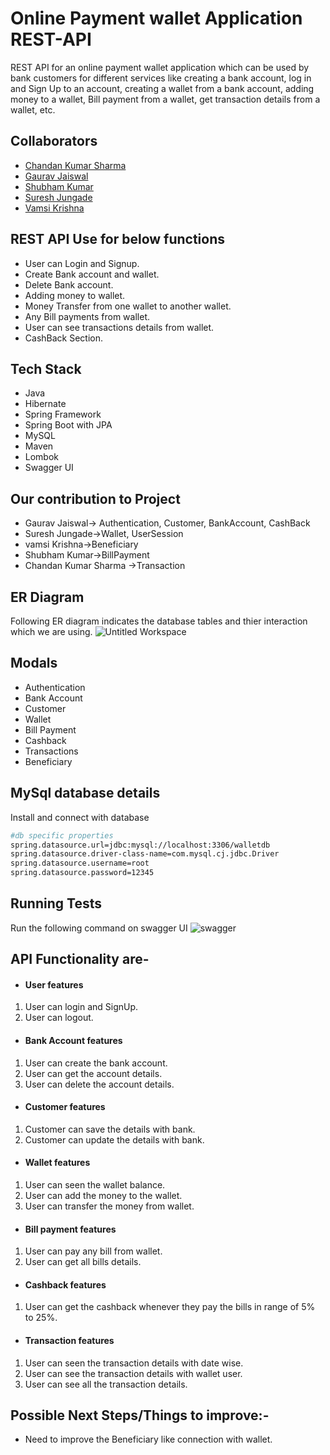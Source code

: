 
# Online Payment wallet Application REST-API

REST API for an online payment wallet application which can be used by bank customers for different services like creating a bank account, log in and Sign Up to an account, creating a wallet from a bank account, adding money to a wallet, Bill payment from a wallet, get transaction details from a wallet, etc.



## Collaborators 
 - [Chandan Kumar Sharma](https://github.com/chandan0531)
 - [Gaurav Jaiswal](https://github.com/Aryan-2-2) 
 - [Shubham Kumar](https://github.com/alluShubham)
- [Suresh Jungade](https://github.com/sureshjungade)
- [Vamsi Krishna](https://github.com/Vamsi4612)

## REST API Use for below functions
- User can Login and Signup.
- Create Bank account and wallet.
- Delete Bank account.
- Adding money to wallet.
- Money Transfer from one wallet to another wallet.
- Any Bill payments from wallet.
- User can see transactions details from wallet.
- CashBack Section.

## Tech Stack
- Java
- Hibernate
- Spring Framework
- Spring Boot with JPA
- MySQL
- Maven
- Lombok
- Swagger UI

## Our contribution to Project
* Gaurav Jaiswal-> Authentication, Customer, BankAccount, CashBack 
* Suresh Jungade->Wallet, UserSession
* vamsi Krishna->Beneficiary
* Shubham Kumar->BillPayment
* Chandan Kumar Sharma ->Transaction

## ER Diagram
Following ER diagram indicates the database tables and thier interaction which we are using.
![Untitled Workspace](https://user-images.githubusercontent.com/101566029/185031322-cca7cf0e-652d-4a75-8ca5-062b8d21614a.jpg)



## Modals
- Authentication 
- Bank Account
- Customer
- Wallet
- Bill Payment
- Cashback
- Transactions
- Beneficiary



## MySql database details

Install and connect with database

```bash
#db specific properties
spring.datasource.url=jdbc:mysql://localhost:3306/walletdb
spring.datasource.driver-class-name=com.mysql.cj.jdbc.Driver
spring.datasource.username=root
spring.datasource.password=12345
```
## Running Tests
Run the following command on swagger UI
![swagger](https://user-images.githubusercontent.com/101566029/185036837-17caf0e0-94c6-4280-8719-20d52e2570c3.png)

## API Functionality are-
- #### User features
1.  User can login and SignUp.
2.  User can logout.

- #### Bank Account features
1.  User can create the bank account.
2.  User can get the account details.
3.  User can delete the account details.

- #### Customer features
1.  Customer can save the details with bank.
2.  Customer can update the details with bank.

- #### Wallet features
1.  User can seen the wallet balance.
2.  User can add the money to the wallet.
3.  User can transfer the money from wallet.

- #### Bill payment features
1.  User can pay any bill from wallet.
2.  User can get all bills details.

- #### Cashback features
1.  User can get the cashback whenever they pay the bills in range of 5% to 25%.

- #### Transaction features
1.  User can seen the transaction details with date wise.
2.  User can see the transaction details with wallet user.
3. User can see all the transaction details.

## Possible Next Steps/Things to improve:-
- Need to improve the Beneficiary like connection with wallet.

